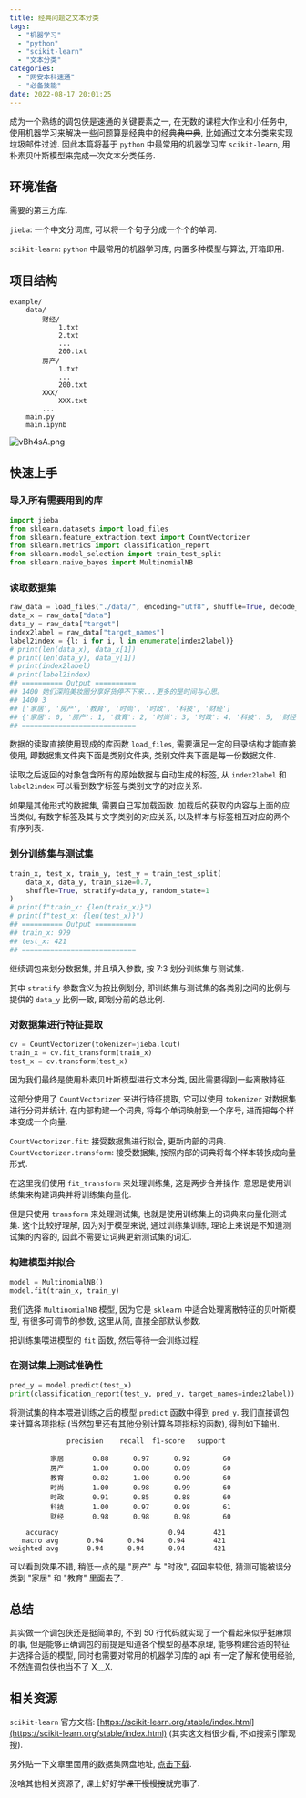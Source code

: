 ```yaml
---
title: 经典问题之文本分类
tags:
  - "机器学习"
  - "python"
  - "scikit-learn"
  - "文本分类"
categories:
  - "网安本科速通"
  - "必备技能"
date: 2022-08-17 20:01:25
---
```


成为一个熟练的调包侠是速通的关键要素之一, 在无数的课程大作业和小任务中, 使用机器学习来解决一些问题算是经典中的经典~~典中典~~, 比如通过文本分类来实现垃圾邮件过滤. 因此本篇将基于 `python` 中最常用的机器学习库 `scikit-learn`, 用朴素贝叶斯模型来完成一次文本分类任务.

<!-- more -->

## 环境准备

需要的第三方库.

`jieba`: 一个中文分词库, 可以将一个句子分成一个个的单词.

`scikit-learn`: `python` 中最常用的机器学习库, 内置多种模型与算法, 开箱即用.

## 项目结构

```plain
example/
    data/
        财经/
            1.txt
            2.txt
            ...
            200.txt
        房产/
            1.txt
            ...
            200.txt
        XXX/
            XXX.txt
        ...
    main.py
    main.ipynb
```

![vBh4sA.png](https://s1.ax1x.com/2022/08/17/vBh4sA.png)

## 快速上手

### 导入所有需要用到的库

```python
import jieba
from sklearn.datasets import load_files
from sklearn.feature_extraction.text import CountVectorizer
from sklearn.metrics import classification_report
from sklearn.model_selection import train_test_split
from sklearn.naive_bayes import MultinomialNB
```

### 读取数据集

```python
raw_data = load_files("./data/", encoding="utf8", shuffle=True, decode_error="ignore", random_state=1)
data_x = raw_data["data"]
data_y = raw_data["target"]
index2label = raw_data["target_names"]
label2index = {l: i for i, l in enumerate(index2label)}
# print(len(data_x), data_x[1])
# print(len(data_y), data_y[1])
# print(index2label)
# print(label2index)
## ========== Output ==========
## 1400 她们深陷美妆圈分享好货停不下来...更多的是时间与心思。
## 1400 3
## ['家居', '房产', '教育', '时尚', '时政', '科技', '财经']
## {'家居': 0, '房产': 1, '教育': 2, '时尚': 3, '时政': 4, '科技': 5, '财经': 6}
## ============================
```

数据的读取直接使用现成的库函数 `load_files`, 需要满足一定的目录结构才能直接使用, 即数据集文件夹下面是类别文件夹, 类别文件夹下面是每一份数据文件.

读取之后返回的对象包含所有的原始数据与自动生成的标签, 从 `index2label` 和 `label2index` 可以看到数字标签与类别文字的对应关系.

如果是其他形式的数据集, 需要自己写加载函数. 加载后的获取的内容与上面的应当类似, 有数字标签及其与文字类别的对应关系, 以及样本与标签相互对应的两个有序列表.

### 划分训练集与测试集

```python
train_x, test_x, train_y, test_y = train_test_split(
    data_x, data_y, train_size=0.7,
    shuffle=True, stratify=data_y, random_state=1
)
# print(f"train_x: {len(train_x)}")
# print(f"test_x: {len(test_x)}")
## ========== Output ==========
## train_x: 979
## test_x: 421
## ============================
```

继续调包来划分数据集, 并且填入参数, 按 7:3 划分训练集与测试集.

其中 `stratify` 参数含义为按比例划分, 即训练集与测试集的各类别之间的比例与提供的 `data_y` 比例一致, 即划分前的总比例.

### 对数据集进行特征提取

```python
cv = CountVectorizer(tokenizer=jieba.lcut)
train_x = cv.fit_transform(train_x)
test_x = cv.transform(test_x)
```

因为我们最终是使用朴素贝叶斯模型进行文本分类, 因此需要得到一些离散特征.

这部分使用了 `CountVectorizer` 来进行特征提取, 它可以使用 `tokenizer` 对数据集进行分词并统计, 在内部构建一个词典, 将每个单词映射到一个序号, 进而把每个样本变成一个向量.

`CountVectorizer.fit`: 接受数据集进行拟合, 更新内部的词典.
`CountVectorizer.transform`: 接受数据集, 按照内部的词典将每个样本转换成向量形式.

在这里我们使用 `fit_transform` 来处理训练集, 这是两步合并操作, 意思是使用训练集来构建词典并将训练集向量化.

但是只使用 `transform` 来处理测试集, 也就是使用训练集上的词典来向量化测试集. 这个比较好理解, 因为对于模型来说, 通过训练集训练, 理论上来说是不知道测试集的内容的, 因此不需要让词典更新测试集的词汇.

### 构建模型并拟合

```python
model = MultinomialNB()
model.fit(train_x, train_y)
```

我们选择 `MultinomialNB` 模型, 因为它是 `sklearn` 中适合处理离散特征的贝叶斯模型, 有很多可调节的参数, 这里从简, 直接全部默认参数.

把训练集喂进模型的 `fit` 函数, 然后等待一会训练过程.

### 在测试集上测试准确性

```python
pred_y = model.predict(test_x)
print(classification_report(test_y, pred_y, target_names=index2label))
```

将测试集的样本喂进训练之后的模型 `predict` 函数中得到 `pred_y`. 我们直接调包来计算各项指标 (当然包里还有其他分别计算各项指标的函数), 得到如下输出.

```plain
              precision    recall  f1-score   support

          家居       0.88      0.97      0.92        60
          房产       1.00      0.80      0.89        60
          教育       0.82      1.00      0.90        60
          时尚       1.00      0.98      0.99        60
          时政       0.91      0.85      0.88        60
          科技       1.00      0.97      0.98        61
          财经       0.98      0.98      0.98        60

    accuracy                           0.94       421
   macro avg       0.94      0.94      0.94       421
weighted avg       0.94      0.94      0.94       421
```

可以看到效果不错, 稍低一点的是 "房产" 与 "时政", 召回率较低, 猜测可能被误分类到 "家居" 和 "教育" 里面去了.

## 总结

其实做一个调包侠还是挺简单的, 不到 50 行代码就实现了一个看起来似乎挺麻烦的事, 但是能够正确调包的前提是知道各个模型的基本原理, 能够构建合适的特征并选择合适的模型, 同时也需要对常用的机器学习库的 api 有一定了解和使用经验, 不然连调包侠也当不了 X﹏X.

## 相关资源

`scikit-learn` 官方文档: [https://scikit-learn.org/stable/index.html](https://scikit-learn.org/stable/index.html) (其实这文档很少看, 不如搜索引擎现搜).

另外贴一下文章里面用的数据集网盘地址, [点击下载](https://ww-rm.lanzout.com/iTvKz09pcq8b).

没啥其他相关资源了, 课上好好学~~课下慢慢搜~~就完事了.
